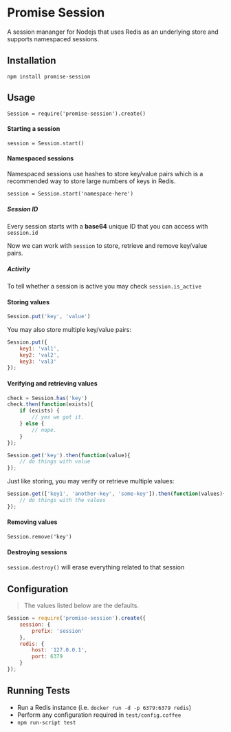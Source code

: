 # Promise Session

A session mananger for Nodejs that uses Redis as an underlying store and supports namespaced sessions.


## Installation

`npm install promise-session`

## Usage

`Session = require('promise-session').create()`

#### Starting a session

`session = Session.start()`

#### Namespaced sessions
Namespaced sessions use hashes to store key/value pairs which is a recommended
way to store large numbers of keys in Redis.

`session = Session.start('namespace-here')`

##### Session ID
Every session starts with a **base64** unique ID that you can access with `session.id`

Now we can work with `session` to store, retrieve and remove key/value pairs.

##### Activity
To tell whether a session is active you may check `session.is_active`

#### Storing values

```javascript
Session.put('key', 'value')
```
You may also store multiple key/value pairs:

```javascript
Session.put({
    key1: 'val1',
    key2: 'val2',
    key3: 'val3'
});
```

#### Verifying and retrieving values

```javascript
check = Session.has('key')
check.then(function(exists){
    if (exists) {
        // yes we got it.
    } else {
        // nope.
    }
});

Session.get('key').then(function(value){
    // do things with value
});
```

Just like storing, you may verify or retrieve multiple values:

```javascript
Session.get(['key1', 'another-key', 'some-key']).then(function(values){
    // do things with the values
});
```

#### Removing values

`Session.remove('key')`

#### Destroying sessions
`session.destroy()` will erase everything related to that session

## Configuration

> The values listed below are the defaults.

```javascript
Session = require('promise-session').create({
    session: {
        prefix: 'session'
    },
    redis: {
        host: '127.0.0.1',
        port: 6379
    }
});
```

## Running Tests

- Run a Redis instance (i.e. `docker run -d -p 6379:6379 redis`)
- Perform any configuration required in `test/config.coffee`
- `npm run-script test`
